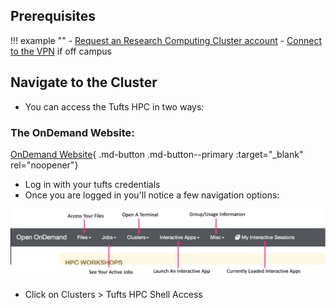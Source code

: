 ## Prerequisites

!!! example ""
    - [Request an Research Computing Cluster account](http://research.uit.tufts.edu/)
    - [Connect to the VPN](https://access.tufts.edu/vpn) if off campus


## Navigate to the Cluster

- You can access the Tufts HPC in two ways:

### The OnDemand Website:

[OnDemand Website](https://ondemand.pax.tufts.edu){ .md-button .md-button--primary :target="_blank" rel="noopener"} 

- Log in with your tufts credentials
- Once you are logged in you'll notice a few navigation options:

![](images/ondemand_layout_pic.png)


- Click on Clusters > Tufts HPC Shell Access
